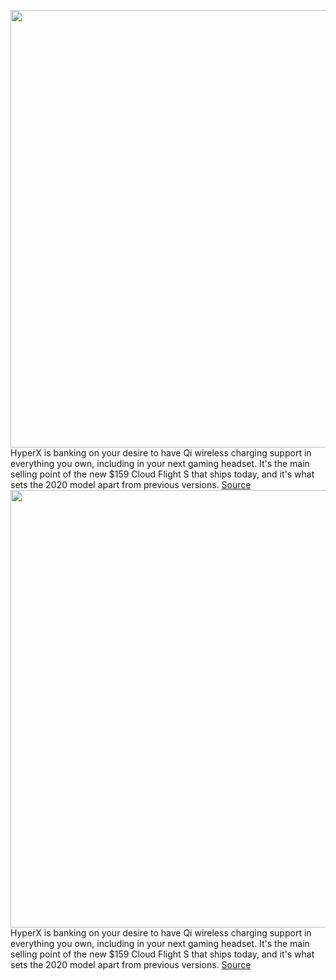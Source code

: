 <img src='https://cdn.vox-cdn.com/thumbor/L09cewS2Lc72sF1KsEijjpo0uzw=/0x0:2040x1360/1200x800/filters:focal(857x517:1183x843)/cdn.vox-cdn.com/uploads/chorus_image/image/66361872/awhite_200219_3912_0142.0.jpg' width='700px' /><br/>
HyperX is banking on your desire to have Qi wireless charging support in everything you own, including in your next gaming headset. It's the main selling point of the new $159 Cloud Flight S that ships today, and it's what sets the 2020 model apart from previous versions.
<a href='https://www.theverge.com/2020/2/24/21145868/hyperx-cloud-flight-s-wireless-gaming-headset-qi-review-specs-features-price'> Source <a/><img src='https://cdn.vox-cdn.com/thumbor/L09cewS2Lc72sF1KsEijjpo0uzw=/0x0:2040x1360/1200x800/filters:focal(857x517:1183x843)/cdn.vox-cdn.com/uploads/chorus_image/image/66361872/awhite_200219_3912_0142.0.jpg' width='700px' /><br/>
HyperX is banking on your desire to have Qi wireless charging support in everything you own, including in your next gaming headset. It's the main selling point of the new $159 Cloud Flight S that ships today, and it's what sets the 2020 model apart from previous versions.
<a href='https://www.theverge.com/2020/2/24/21145868/hyperx-cloud-flight-s-wireless-gaming-headset-qi-review-specs-features-price'> Source <a/>